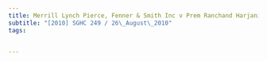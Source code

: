 ```yaml
---
title: Merrill Lynch Pierce, Fenner & Smith Inc v Prem Ranchand Harjani and another 
subtitle: "[2010] SGHC 249 / 26\_August\_2010"
tags:


---
```


